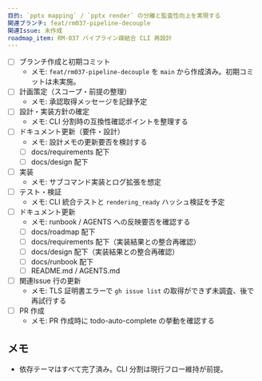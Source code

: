 ```yaml
---
目的: `pptx mapping` / `pptx render` の分離と監査性向上を実現する
関連ブランチ: feat/rm037-pipeline-decouple
関連Issue: 未作成
roadmap_item: RM-037 パイプライン疎結合 CLI 再設計
---
```


- [ ] ブランチ作成と初期コミット
  - メモ: `feat/rm037-pipeline-decouple` を `main` から作成済み。初期コミットは未実施。
- [ ] 計画策定（スコープ・前提の整理）
  - メモ: 承認取得メッセージを記録予定
- [ ] 設計・実装方針の確定
  - メモ: CLI 分割時の互換性確認ポイントを整理する
- [ ] ドキュメント更新（要件・設計）
  - メモ: 設計メモの更新要否を検討する
  - [ ] docs/requirements 配下
  - [ ] docs/design 配下
- [ ] 実装
  - メモ: サブコマンド実装とログ拡張を想定
- [ ] テスト・検証
  - メモ: CLI 統合テストと `rendering_ready` ハッシュ検証を予定
- [ ] ドキュメント更新
  - メモ: runbook / AGENTS への反映要否を確認する
  - [ ] docs/roadmap 配下
  - [ ] docs/requirements 配下（実装結果との整合再確認）
  - [ ] docs/design 配下（実装結果との整合再確認）
  - [ ] docs/runbook 配下
  - [ ] README.md / AGENTS.md
- [ ] 関連Issue 行の更新
  - メモ: TLS 証明書エラーで `gh issue list` の取得ができず未調査、後で再試行する
- [ ] PR 作成
  - メモ: PR 作成時に todo-auto-complete の挙動を確認する

## メモ
- 依存テーマはすべて完了済み。CLI 分割は現行フロー維持が前提。
